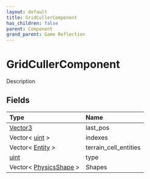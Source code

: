 ```yaml
---
layout: default
title: GridCullerComponent
has_children: false
parent: Component
grand_parent: Game Reflection
---
```

# GridCullerComponent
Description 

## Fields

| Type | Name |
|:-------------|:--------------|
| [Vector3](/docs/game-reflection/classes/vector3) | last_pos |
| Vector< [uint](/docs/game-reflection/components/uint) > | indexes |
| Vector< [Entity](/docs/game-reflection/classes/entity) > | terrain_cell_entities |
| [uint](/docs/game-reflection/components/uint) | type |
| Vector< [PhysicsShape](/docs/game-reflection/classes/physics_shape) > | Shapes |

